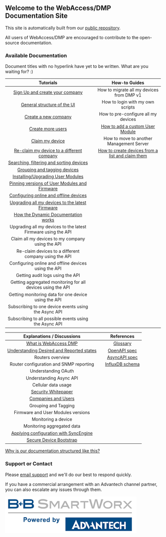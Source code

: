## Welcome to the WebAccess/DMP Documentation Site

This site is automatically built from our [public repository](https://github.com/wadmp/wadmp.github.io).

All users of WebAccess/DMP are encouraged to contribute to the open-source documentation.

### Available Documentation

Document titles with no hyperlink have yet to be written. What are you waiting for? :)

| Tutorials                               |   | How-to Guides                                                |
|:---------------------------------------:|---|:------------------------------------------------------------:|
| [Sign Up and create your company](/tutorials/sign-up.md) |   | How to migrate all my devices from DMP v1 |
| [General structure of the UI](/tutorials/ui-general-structure.md) |   | How to login with my own scripts |
| [Create a new company](/tutorials/create-company.md) |   | How to pre-configure all my devices |
| [Create more users](/tutorials/create-users.md) |   | [How to add a custom User Module](/how-tos/add-custom-user-module.md) |
| [Claim my device](/tutorials/claim-device.md) |   | How to move to another Management Server |
| [Re-claim my device to a different company](/tutorials/re-claim-device.md) |   | [How to create devices from a list and claim them](/how-tos/create-and-claim-devices.md) |
| [Searching, filtering and sorting devices](/tutorials/search-filter-sort-devices.md) |   |   |
| [Grouping and tagging devices](/tutorials/group-tag-devices.md) |   |   |
| [Installing/Upgrading User Modules](/tutorials/installing-user-modules.md) |   |   |
| [Pinning versions of User Modules and Firmware](/tutorials/pinning-versions.md) |   |   |
| [Configuring online and offline devices](/tutorials/configuring-devices.md) |   |   |
| [Upgrading all my devices to the latest Firmware](/tutorials/upgrading-device-firmware.md) |   |   |
| [How the Dynamic Documentation works](/tutorials/dynamic-documentation.md) |   |   |
| Upgrading all my devices to the latest Firmware using the API |   |   |
| Claim all my devices to my company using the API |   |   |
| Re-claim devices to a different company using the API |   |   |
| Configuring online  and offline devices using the API |   |   |
| Getting audit logs using the API |   |   |
| Getting aggregated monitoring for all devices using the API |   |   |
| Getting monitoring data for one device using the API |   |   |
| Subscribing to one device events using the Async API |   |   |
| Subscribing to all possible events using the Async API |   |   |

| Explanations / Discussions           |   | References       |
|:------------------------------------:|---|:----------------:|
| [What is WebAccess DMP](/explanations-discussions/what-is-webaccess-dmp.md) |   | [Glossary](/references/glossary.md) |
| [Understanding Desired and Reported states](/explanations-discussions/desired-reported-states.md) |   | [OpenAPI spec](https://api.wadmp.com/#!/apis/cc753663-54c3-447a-b536-6354c3047ae6/detail) |
| Routers overview |   | [AsyncAPI spec](/references/async-api-spec.md)    |
| Router configuration and SNMP reporting |   | [InfluxDB schema](/references/influxdb-schema.md) |
| Understanding OAuth |   |   |
| Understanding Async API |   |   |
| Cellular data usage |   |   |
| [Security Whitepaper](/explanations-discussions/security-whitepaper.md) |   |   |
| [Companies and Users](/explanations-discussions/companies-and-users.md) |   |   |
| Grouping and Tagging |   |   |
| Firmware and User Modules versions |   |   |
| Monitoring a device |   |   |
| Monitoring aggregated data |   |   |
| [Applying configuration with SyncEngine](/explanations-discussions/sync-engine.md) |   |   |
| [Secure Device Bootstrap](/explanations-discussions/device-bootstrap.md) |   |   |

[Why is our documentation structured like this?](https://www.divio.com/blog/documentation/)
  
### Support or Contact

Please [email support](mailto:webaccessdmp@advantech.com) and we'll do our best to respond quickly.

If you have a commercial arrangement with an Advantech channel partner, you can also escalate any issues through them.

![Powered by logo](/images/pow.png "Tooltip")